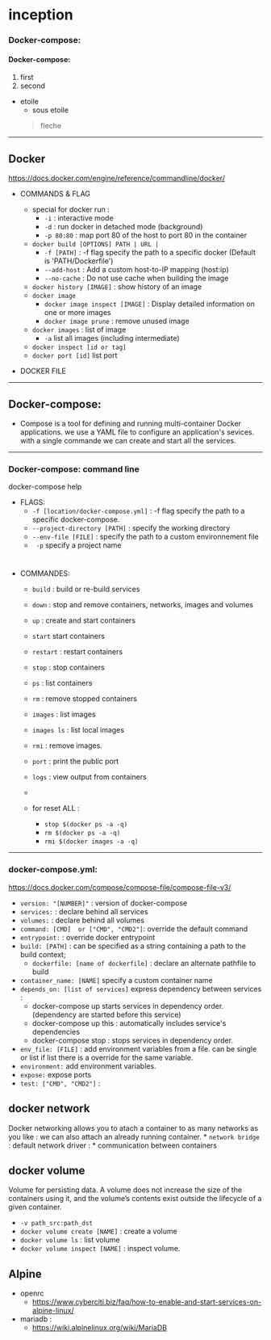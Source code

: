 # inception
###   Docker-compose: 
####   Docker-compose: 
1.  first
2.  second

* etoile
    * sous etoile
    > fleche
***
## Docker
https://docs.docker.com/engine/reference/commandline/docker/
* COMMANDS & FLAG
    * special for docker run :
        * `-i` : interactive mode
       * `-d` : run docker in detached mode (background)
       * `-p 80:80` : map port 80 of the host to port 80 in the container
    * ` docker build [OPTIONS] PATH | URL | `
        * `-f [PATH]` : -f flag specify the path to a specific docker (Default is 'PATH/Dockerfile')
        * `--add-host` : Add a custom host-to-IP mapping (host:ip)
        * `--no-cache` : Do not use cache when building the image
    * `docker history [IMAGE]` : show history of an image
    * `docker image`
        * `docker image inspect [IMAGE]` : Display detailed information on one or more images
        * `docker image prune` : remove unused image
    * `docker images` : list of image 
        * `-a` list all images (including intermediate)
    * `docker inspect [id or tag]`
    * `docker port [id]` list port

* DOCKER FILE

***
##   Docker-compose: 

* Compose is a tool for defining and running multi-container Docker applications.
    we use a YAML file to configure an application's sevices.
    with a single commande we can create and start all the services.




***
###   Docker-compose: command line 
docker-compose help
* FLAGS:
    * `-f [location/docker-compose.yml]` : -f flag specify the path to a specific docker-compose.
    *  `--project-directory [PATH]` : specify the working directory
    *   `--env-file [FILE]` : specify the path to a custom environnement file
    * ` -p` specify a project name
    #
* COMMANDES:
    * `build` : build or re-build services
    * `down` : stop and remove containers, networks, images and volumes
    * `up` : create and start containers
    * `start` start containers
    * `restart` : restart containers
    * `stop` : stop containers
    * `ps` : list containers
    * `rm`  : remove stopped containers
    * `images` : list images
    * `images ls` : list local images
    * `rmi` : remove images.
    * `port` : print the public port
    * `logs` : view output from containers
    * 

    * for reset ALL :
        * `stop $(docker ps -a -q)`
        * `rm $(docker ps -a -q)`
        * `rmi $(docker images -a -q)`

***
###  docker-compose.yml:
https://docs.docker.com/compose/compose-file/compose-file-v3/
* `version: "[NUMBER]"` : version of docker-compose
* `services:` : declare behind all services
* `volumes:` : declare behind all volumes
* `command: [CMD]  or ["CMD", "CMD2"]`: override the default command
* `entrypoint:` : override docker entrypoint
* `build: [PATH]` : can be specified as a string containing a path to the build context;
    * `dockerfile: [name of dockerfile]` : declare an alternate pathfile to build
* `container_name: [NAME]` specify a custom container name
* `depends_on: [list of services]` express dependency between services :
    * docker-compose up starts services in dependency order. (dependency are started before this service)
    * docker-compose up this : automatically includes service's dependencies
    * docker-compose stop : stops services in dependency order.
* `env_file: [FILE]` : add environment variables from a file. can be single or list if list there is a override for the same variable.
* `environment:` add environment variables.
* `expose:` expose ports
* `test: ["CMD", "CMD2"]` :


## docker network
Docker networking allows you to atach a container to as many networks as you like : we can also attach an already running container.
    * `network bridge` : default network driver : 
        * communication between containers

## docker volume
Volume for persisting data. A volume does not increase the size of the containers using it, and the volume’s contents exist outside the lifecycle of a given container.
* `-v path_src:path_dst`
* `docker volume create [NAME]` : create a volume
* `docker volume ls` : list volume
* `docker volume inspect [NAME]` : inspect volume. 

## Alpine

- openrc
    - https://www.cyberciti.biz/faq/how-to-enable-and-start-services-on-alpine-linux/
- mariadb : 
    - https://wiki.alpinelinux.org/wiki/MariaDB